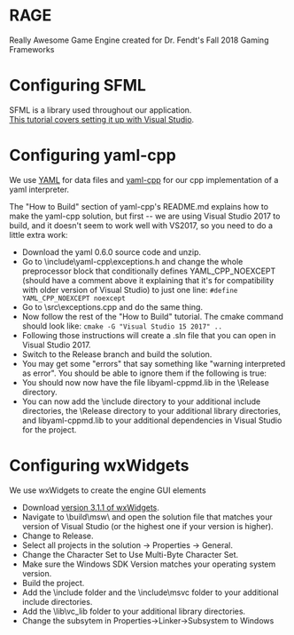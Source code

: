 # RAGE
Really Awesome Game Engine created for Dr. Fendt's Fall 2018 Gaming Frameworks

# Configuring SFML
SFML is a library used throughout our application.  
[This tutorial covers setting it up with Visual Studio](https://www.sfml-dev.org/tutorials/2.5/start-vc.php).

# Configuring yaml-cpp
We use [YAML](https://en.wikipedia.org/wiki/YAML) for data files and [yaml-cpp](https://github.com/jbeder/yaml-cpp) for our cpp implementation of a yaml interpreter.

The "How to Build" section of yaml-cpp's README.md explains how to make the yaml-cpp solution, but first -- we are using Visual Studio 2017 to build, and it doesn't seem to work well with VS2017, so you need to do a little extra work:

* Download the yaml 0.6.0 source code and unzip.  
* Go to \include\yaml-cpp\exceptions.h and change the whole preprocessor block that conditionally defines YAML_CPP_NOEXCEPT (should have a comment above it explaining that it's for compatibility with older version of Visual Studio) to just one line: `#define YAML_CPP_NOEXCEPT noexcept` 
* Go to \src\exceptions.cpp and do the same thing.  
* Now follow the rest of the "How to Build" tutorial. The cmake command should look like: `cmake -G "Visual Studio 15 2017" ..`  
* Following those instructions will create a .sln file that you can open in Visual Studio 2017.  
* Switch to the Release branch and build the solution.  
* You may get some "errors" that say something like "warning interpreted as error". You should be able to ignore them if the following is true:  
* You should now now have the file libyaml-cppmd.lib in the \Release directory.  
* You can now add the \include directory to your additional include directories, the \Release directory to your additional library directories, and libyaml-cppmd.lib to your additional dependencies in Visual Studio for the project.

# Configuring wxWidgets
We use wxWidgets to create the engine GUI elements

* Download [version 3.1.1 of wxWidgets](https://www.wxwidgets.org/downloads/).
* Navigate to \build\msw\ and open the solution file that matches your version of Visual Studio (or the highest one if your version is higher).
* Change to Release.
* Select all projects in the solution -> Properties -> General.
* Change the Character Set to Use Multi-Byte Character Set.
* Make sure the Windows SDK Version matches your operating system version.
* Build the project.
* Add the \include folder and the \include\msvc folder to your additional include directories.
* Add the \lib\vc_lib folder to your additional library directories.
* Change the subsytem in Properties->Linker->Subsystem to Windows
